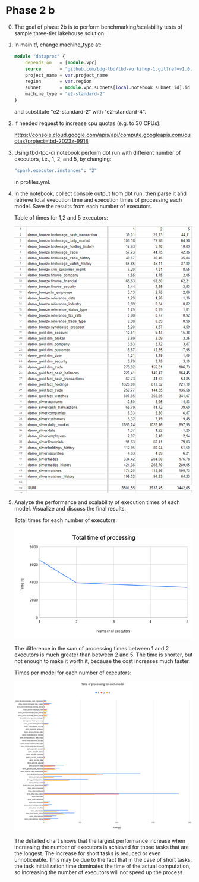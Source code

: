 # Phase 2 b

0. The goal of phase 2b is to perform benchmarking/scalability tests of sample three-tier lakehouse solution.

1. In main.tf, change machine_type at:

    ```terraform
    module "dataproc" {
        depends_on   = [module.vpc]
        source       = "github.com/bdg-tbd/tbd-workshop-1.git?ref=v1.0.36/modules/dataproc"
        project_name = var.project_name
        region       = var.region
        subnet       = module.vpc.subnets[local.notebook_subnet_id].id
        machine_type = "e2-standard-2"
    }
    ```

    and substitute "e2-standard-2" with "e2-standard-4".

2. If needed request to increase cpu quotas (e.g. to 30 CPUs):

    <https://console.cloud.google.com/apis/api/compute.googleapis.com/quotas?project=tbd-2023z-9918>

3. Using tbd-tpc-di notebook perform dbt run with different number of executors, i.e., 1, 2, and 5, by changing:

    ```terraform
    "spark.executor.instances": "2"
    ```

    in profiles.yml.

4. In the notebook, collect console output from dbt run, then parse it and retrieve total execution time and execution times of processing each model. Save the results from each number of executors.

    Table of times for 1,2 and 5 executors:

    ![alt text](doc/figures/times.png)

5. Analyze the performance and scalability of execution times of each model. Visualize and discuss the final results.

    Total times for each number of executors:

    ![alt text](doc/figures/times-sum-chart.png)

    The difference in the sum of processing times between 1 and 2 executors is much greater than between 2 and 5. The time is shorter, but not enough to make it worth it, because the cost increases much faster.

    Times per model for each number of executors:

    ![alt text](doc/figures/times-chart.png)

    The detailed chart shows that the largest performance increase when increasing the number of executors is achieved for those tasks that are the longest. The increase for short tasks is reduced or even unnoticeable. This may be due to the fact that in the case of short tasks, the task initialization time dominates the time of the actual computation, so increasing the number of executors will not speed up the process.
